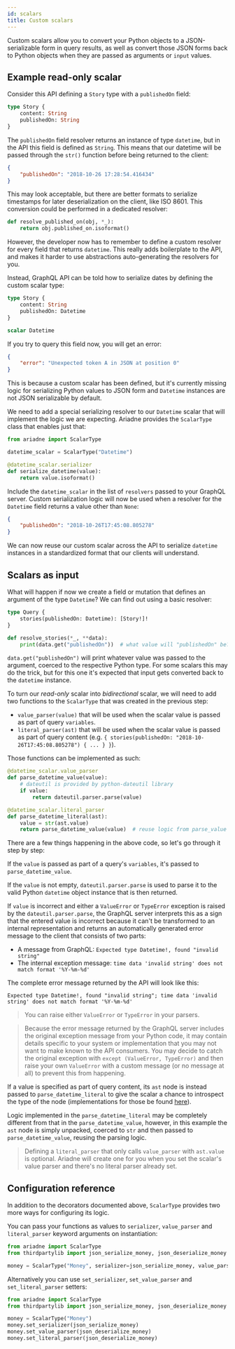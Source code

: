 ```yaml
---
id: scalars
title: Custom scalars
---
```



Custom scalars allow you to convert your Python objects to a JSON-serializable form in query results, as well as convert those JSON forms back to Python objects when they are passed as arguments or `input` values.


## Example read-only scalar

Consider this API defining a `Story` type with a `publishedOn` field:

```graphql
type Story {
    content: String
    publishedOn: String
}
```

The `publishedOn` field resolver returns an instance of type `datetime`, but in the API this field is defined as `String`. This means that our datetime will be passed through the `str()` function before being returned to the client:

```json
{
    "publishedOn": "2018-10-26 17:28:54.416434"
}
```

This may look acceptable, but there are better formats to serialize timestamps for later deserialization on the client, like ISO 8601. This conversion could be performed in a dedicated resolver:

```python
def resolve_published_on(obj, *_):
    return obj.published_on.isoformat()
```

However, the developer now has to remember to define a custom resolver for every field that returns `datetime`. This really adds boilerplate to the API, and makes it harder to use abstractions auto-generating the resolvers for you.

Instead, GraphQL API can be told how to serialize dates by defining the custom scalar type:

```graphql
type Story {
    content: String
    publishedOn: Datetime
}

scalar Datetime
```

If you try to query this field now, you will get an error:

```json
{
    "error": "Unexpected token A in JSON at position 0"
}
```

This is because a custom scalar has been defined, but it's currently missing logic for serializing Python values to JSON form and `Datetime` instances are not JSON serializable by default.

We need to add a special serializing resolver to our `Datetime` scalar that will implement the logic we are expecting. Ariadne provides the `ScalarType` class that enables just that:

```python
from ariadne import ScalarType

datetime_scalar = ScalarType("Datetime")

@datetime_scalar.serializer
def serialize_datetime(value):
    return value.isoformat()
```

Include the `datetime_scalar` in the list of `resolvers` passed to your GraphQL server. Custom serialization logic will now be used when a resolver for the `Datetime` field returns a value other than `None`:

```json
{
    "publishedOn": "2018-10-26T17:45:08.805278"
}
```

We can now reuse our custom scalar across the API to serialize `datetime` instances in a standardized format that our clients will understand.


## Scalars as input

What will happen if now we create a field or mutation that defines an argument of the type `Datetime`? We can find out using a basic resolver:

```graphql
type Query {
    stories(publishedOn: Datetime): [Story!]!
}
```

```python
def resolve_stories(*_, **data):
    print(data.get("publishedOn"))  # what value will "publishedOn" be?
```

`data.get("publishedOn")` will print whatever value was passed to the argument, coerced to the respective Python type. For some scalars this may do the trick, but for this one it's expected that input gets converted back to the `datetime` instance.

To turn our *read-only* scalar into *bidirectional* scalar, we will need to add two functions to the `ScalarType` that was created in the previous step:

- `value_parser(value)` that will be used when the scalar value is passed as part of query `variables`.
- `literal_parser(ast)` that will be used when the scalar value is passed as part of query content (e.g. `{ stories(publishedOn: "2018-10-26T17:45:08.805278") { ... } }`).

Those functions can be implemented as such:

```python
@datetime_scalar.value_parser
def parse_datetime_value(value):
    # dateutil is provided by python-dateutil library
    if value:
        return dateutil.parser.parse(value)

@datetime_scalar.literal_parser
def parse_datetime_literal(ast):
    value = str(ast.value)
    return parse_datetime_value(value)  # reuse logic from parse_value
```

There are a few things happening in the above code, so let's go through it step by step:

If the `value` is passed as part of a query's `variables`, it's passed to `parse_datetime_value`.

If the `value` is not empty, `dateutil.parser.parse` is used to parse it to the valid Python `datetime` object instance that is then returned.

If `value` is incorrect and either a `ValueError` or `TypeError` exception is raised by the `dateutil.parser.parse`, the GraphQL server interprets this as a sign that the entered value is incorrect because it can't be transformed to an internal representation and returns an automatically generated error message to the client that consists of two parts:

- A message from GraphQL: `Expected type Datetime!, found "invalid string"`
- The internal exception message: `time data 'invalid string' does not match format '%Y-%m-%d'`

The complete error message returned by the API will look like this: 

```
Expected type Datetime!, found "invalid string"; time data 'invalid string' does not match format '%Y-%m-%d'
```

> You can raise either `ValueError` or `TypeError` in your parsers.

> Because the error message returned by the GraphQL server includes the original exception message from your Python code, it may contain details specific to your system or implementation that you may not want to make known to the API consumers. You may decide to catch the original exception with `except (ValueError, TypeError)` and then raise your own `ValueError` with a custom message (or no message at all) to prevent this from happening.

If a value is specified as part of query content, its `ast` node is instead passed to `parse_datetime_literal` to give the scalar a chance to introspect the type of the node (implementations for those be found [here](https://github.com/graphql-python/graphql-core-next/blob/master/graphql/language/ast.py#L261)).

Logic implemented in the `parse_datetime_literal` may be completely different from that in the `parse_datetime_value`, however, in this example the `ast` node is simply unpacked, coerced to `str` and then passed to `parse_datetime_value`, reusing the parsing logic.

> Defining a `literal_parser` that only calls `value_parser` with `ast.value` is optional. Ariadne will create one for you when you set the scalar's value parser and there's no literal parser already set.


## Configuration reference

In addition to the decorators documented above, `ScalarType` provides two more ways for configuring its logic.

You can pass your functions as values to `serializer`, `value_parser` and `literal_parser` keyword arguments on instantiation:

```python
from ariadne import ScalarType
from thirdpartylib import json_serialize_money, json_deserialize_money

money = ScalarType("Money", serializer=json_serialize_money, value_parser=json_deserialize_money)
```

Alternatively you can use `set_serializer`, `set_value_parser` and `set_literal_parser` setters:

```python
from ariadne import ScalarType
from thirdpartylib import json_serialize_money, json_deserialize_money

money = ScalarType("Money")
money.set_serializer(json_serialize_money)
money.set_value_parser(json_deserialize_money)
money.set_literal_parser(json_deserialize_money)
```
